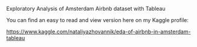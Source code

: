 Exploratory Analysis of Amsterdam Airbnb dataset with Tableau

You can find an easy to read and view version here on my Kaggle profile:

https://www.kaggle.com/nataliyazhovannik/eda-of-airbnb-in-amsterdam-tableau
